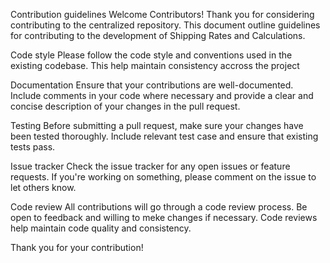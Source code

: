 Contribution guidelines
Welcome Contributors!
Thank you for considering contributing to the centralized repository. This document outline guidelines for contributing to the development of Shipping Rates and Calculations.

Code style
Please follow the code style and conventions used in the existing codebase. This help maintain consistency accross the project

Documentation
Ensure that your contributions are well-documented. Include comments in your code where necessary and provide a clear and concise description of your changes in the pull request.

Testing 
Before submitting a pull request, make sure your changes have been tested thoroughly. Include relevant test case and ensure that existing tests pass.

Issue tracker
Check the issue tracker for any open issues or feature requests. If you're working on something, please comment on the issue to let others know.

Code review
All contributions will go through a code review process. Be open to feedback and willing to meke changes if necessary. Code reviews help maintain code quality and consistency.

Thank you for your contribution!
